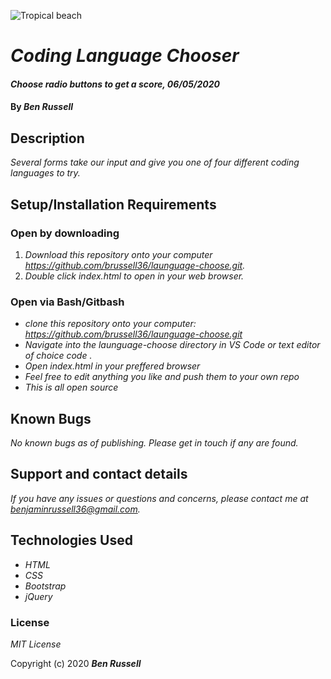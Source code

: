 ![Tropical beach](https://www.publicdomainpictures.net/pictures/150000/velka/tropical-beach-1454007190ZAK.jpg)

# _Coding Language Chooser_

#### _Choose radio buttons to get a score, 06/05/2020_

#### By _**Ben Russell**_

## Description

_Several forms take our input and give you one of four different coding languages to try._

## Setup/Installation Requirements

### Open by downloading

1. _Download this repository onto your computer https://github.com/brussell36/launguage-choose.git._
2. _Double click index.html to open in your web browser._

### Open via Bash/Gitbash

* _clone this repository onto your computer: https://github.com/brussell36/launguage-choose.git_
* _Navigate into the launguage-choose directory in VS Code or text editor of choice code ._
* _Open index.html in your preffered browser_
* _Feel free to edit anything you like and push them to your own repo_
* _This is all open source_


## Known Bugs

_No known bugs as of publishing. Please get in touch if any are found._

## Support and contact details

_If you have any issues or questions and concerns, please contact me at benjaminrussell36@gmail.com._

## Technologies Used

* _HTML_
* _CSS_
* _Bootstrap_
* _jQuery_

### License

*MIT License*

Copyright (c) 2020 **_Ben Russell_**